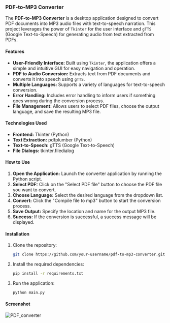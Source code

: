 ### PDF-to-MP3 Converter

The **PDF-to-MP3 Converter** is a desktop application designed to convert PDF documents into MP3 audio files with text-to-speech narration. This project leverages the power of `Tkinter` for the user interface and `gTTS` (Google Text-to-Speech) for generating audio from text extracted from PDFs.

#### Features

- **User-Friendly Interface:** Built using `Tkinter`, the application offers a simple and intuitive GUI for easy navigation and operation.
- **PDF to Audio Conversion:** Extracts text from PDF documents and converts it into speech using `gTTS`.
- **Multiple Languages:** Supports a variety of languages for text-to-speech conversion.
- **Error Handling:** Includes error handling to inform users if something goes wrong during the conversion process.
- **File Management:** Allows users to select PDF files, choose the output language, and save the resulting MP3 file.

#### Technologies Used

- **Frontend:** Tkinter (Python)
- **Text Extraction:** pdfplumber (Python)
- **Text-to-Speech:** gTTS (Google Text-to-Speech)
- **File Dialogs:** tkinter.filedialog

#### How to Use

1. **Open the Application:** Launch the converter application by running the Python script.
2. **Select PDF:** Click on the "Select PDF file" button to choose the PDF file you want to convert.
3. **Choose Language:** Select the desired language from the dropdown list.
4. **Convert:** Click the "Compile file to mp3" button to start the conversion process.
5. **Save Output:** Specify the location and name for the output MP3 file.
6. **Success:** If the conversion is successful, a success message will be displayed.

#### Installation

1. Clone the repository:
   ```bash
   git clone https://github.com/your-username/pdf-to-mp3-converter.git
   ```
2. Install the required dependencies:
   ```bash
   pip install -r requirements.txt
   ```
3. Run the application:
   ```bash
   python main.py
   ```
#### Screenshot
![PDF_converter](https://github.com/user-attachments/assets/df02d48c-6f8c-4c13-abb3-7933a03fe045)
